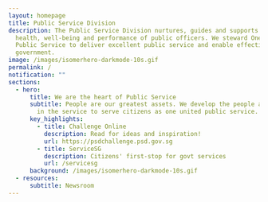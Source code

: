 ```yaml
---
layout: homepage
title: Public Service Division
description: The Public Service Division nurtures, guides and supports the
  health, well-being and performance of public officers. We steward One Trusted
  Public Service to deliver excellent public service and enable effective
  government.
image: /images/isomerhero-darkmode-10s.gif
permalink: /
notification: ""
sections:
  - hero:
      title: We are the heart of Public Service
      subtitle: People are our greatest assets. We develop the people and the culture
        in the service to serve citizens as one united public service.
      key_highlights:
        - title: Challenge Online
          description: Read for ideas and inspiration!
          url: https://psdchallenge.psd.gov.sg
        - title: ServiceSG
          description: Citizens' first-stop for govt services
          url: /servicesg
      background: /images/isomerhero-darkmode-10s.gif
  - resources:
      subtitle: Newsroom
---
```


